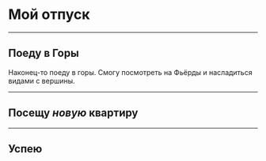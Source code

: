 # Мой отпуск


---
## Поеду в **Горы**
Наконец-то поеду в горы. Смогу посмотреть на Фьёрды и насладиться видами с вершины. 

---
## Посещу **_новую_ квартиру**


---
## Успею
